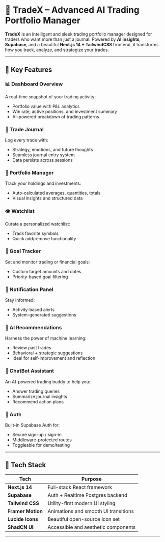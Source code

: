 # 🚀 TradeX – Advanced AI Trading Portfolio Manager

**TradeX** is an intelligent and sleek trading portfolio manager designed for traders who want more than just a journal. Powered by **AI insights**, **Supabase**, and a beautiful **Next.js 14 + TailwindCSS** frontend, it transforms how you track, analyze, and strategize your trades.

---

## 🌟 Key Features

### 📊 Dashboard Overview  
A real-time snapshot of your trading activity:
- Portfolio value with P&L analytics  
- Win rate, active positions, and investment summary  
- AI-powered breakdown of trading patterns  

### 📘 Trade Journal  
Log every trade with:
- Strategy, emotions, and future thoughts  
- Seamless journal entry system  
- Data persists across sessions  

### 💼 Portfolio Manager  
Track your holdings and investments:
- Auto-calculated averages, quantities, totals  
- Visual insights and structured data  

### 👁️ Watchlist  
Curate a personalized watchlist:
- Track favorite symbols  
- Quick add/remove functionality  

### 🎯 Goal Tracker  
Set and monitor trading or financial goals:
- Custom target amounts and dates  
- Priority-based goal filtering  

### 🔔 Notification Panel  
Stay informed:
- Activity-based alerts  
- System-generated suggestions  

### 🤖 AI Recommendations   
Harness the power of machine learning:
- Review past trades  
- Behavioral + strategic suggestions  
- Ideal for self-improvement and reflection  

### 💬 ChatBot Assistant 
An AI-powered trading buddy to help you:
- Answer trading queries  
- Summarize journal insights  
- Recommend action plans  

### 🔐 Auth 
Built-in Supabase Auth for:
- Secure sign-up / sign-in  
- Middleware-protected routes  
- Toggleable for demo/testing

---

## 🧠 Tech Stack

| Tech          | Purpose                                |
|---------------|----------------------------------------|
| **Next.js 14** | Full-stack React framework             |
| **Supabase**   | Auth + Realtime Postgres backend       |
| **Tailwind CSS** | Utility-first modern UI styling     |
| **Framer Motion** | Animations and smooth UI transitions |
| **Lucide Icons** | Beautiful open-source icon set       |
| **ShadCN UI**  | Accessible and aesthetic components    |

---

